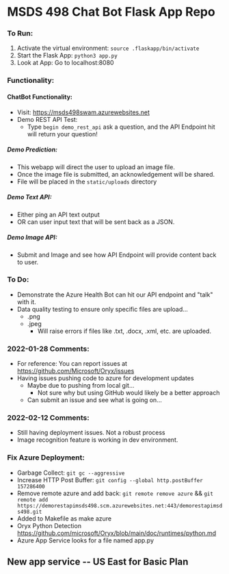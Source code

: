 # MSDS 498 Chat Bot Flask App Repo

### To Run:

1. Activate the virtual environment: `source .flaskapp/bin/activate`
2. Start the Flask App: `python3 app.py`
3. Look at App: Go to localhost:8080


### Functionality:

#### ChatBot Functionality:
- Visit: https://msds498swam.azurewebsites.net
- Demo REST API Test:
    - Type `begin demo_rest_api` ask a question, and the API Endpoint hit will return your question!

##### Demo Prediction:
- This webapp will direct the user to upload an image file.
- Once the image file is submitted, an acknowledgement will be shared.
- File will be placed in the `static/uploads` directory

##### Demo Text API:
- Either ping an API text output
- OR can user input text that will be sent back as a JSON.

##### Demo Image API:
- Submit and Image and see how API Endpoint will provide content back to user.

### To Do:
- Demonstrate the Azure Health Bot can hit our API endpoint and "talk" with it.
- Data quality testing to ensure only specific files are upload...
    - .png
    - .jpeg
        - Will raise errors if files like .txt, .docx, .xml, etc. are uploaded.

### 2022-01-28 Comments:
- For reference: You can report issues at https://github.com/Microsoft/Oryx/issues
- Having issues pushing code to azure for development updates
    - Maybe due to pushing from local git...
        - Not sure why but using GitHub would likely be a better approach
    - Can submit an issue and see what is going on...

### 2022-02-12 Comments:
- Still having deployment issues. Not a robust process
- Image recognition feature is working in dev environment.

### Fix Azure Deployment:
- Garbage Collect: `git gc --aggressive`
- Increase HTTP Post Buffer: `git config --global http.postBuffer 157286400`
- Remove remote azure and add back: `git remote remove azure` && `git remote add https://demorestapimsds498.scm.azurewebsites.net:443/demorestapimsds498.git`
- Added to Makefile as make azure
- Oryx Python Detection https://github.com/microsoft/Oryx/blob/main/doc/runtimes/python.md 
- Azure App Service looks for a file named app.py

## New app service -- US East for Basic Plan